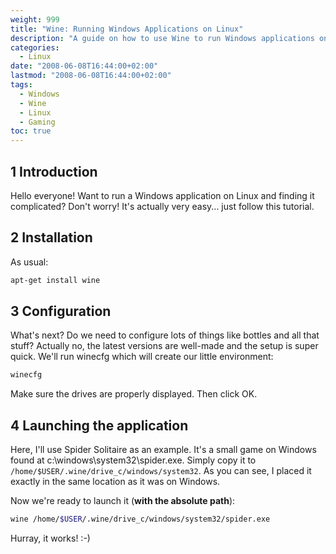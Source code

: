 ```yaml
---
weight: 999
title: "Wine: Running Windows Applications on Linux"
description: "A guide on how to use Wine to run Windows applications on Linux systems"
categories: 
  - Linux
date: "2008-06-08T16:44:00+02:00"
lastmod: "2008-06-08T16:44:00+02:00"
tags:
  - Windows
  - Wine
  - Linux
  - Gaming
toc: true
---
```


## 1 Introduction

Hello everyone! Want to run a Windows application on Linux and finding it complicated? Don't worry! It's actually very easy... just follow this tutorial.

## 2 Installation

As usual:

```bash
apt-get install wine
```

## 3 Configuration

What's next? Do we need to configure lots of things like bottles and all that stuff? Actually no, the latest versions are well-made and the setup is super quick. We'll run winecfg which will create our little environment:

```bash
winecfg
```

Make sure the drives are properly displayed. Then click OK.

## 4 Launching the application

Here, I'll use Spider Solitaire as an example. It's a small game on Windows found at c:\windows\system32\spider.exe. Simply copy it to `/home/$USER/.wine/drive_c/windows/system32`. As you can see, I placed it exactly in the same location as it was on Windows.

Now we're ready to launch it (**with the absolute path**):

```bash
wine /home/$USER/.wine/drive_c/windows/system32/spider.exe
```

Hurray, it works! :-)
